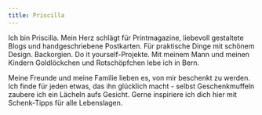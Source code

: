 ```yaml
---
title: Priscilla
---
```


Ich bin Priscilla. Mein Herz schlägt für Printmagazine, liebevoll gestaltete Blogs und handgeschriebene Postkarten. Für praktische Dinge mit schönem Design. Backorgien. Do it yourself-Projekte. Mit meinem Mann und meinen Kindern Goldlöckchen und Rotschöpfchen lebe ich in Bern.

Meine Freunde und meine Familie lieben es, von mir beschenkt zu werden. Ich finde für jeden etwas, das ihn glücklich macht - selbst Geschenkmuffeln zaubere ich ein Lächeln aufs Gesicht. Gerne inspiriere ich dich hier mit Schenk-Tipps für alle Lebenslagen.
